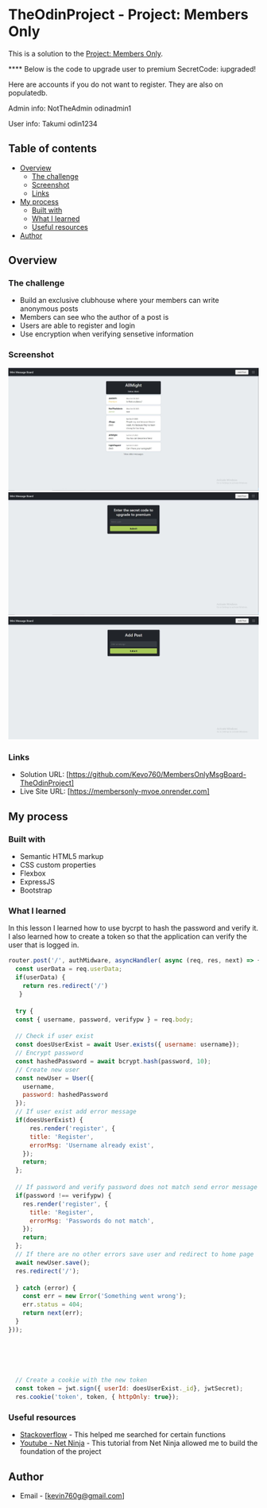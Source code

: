 # TheOdinProject - Project: Members Only

This is a solution to the [Project: Members Only](https://www.theodinproject.com/lessons/nodejs-members-only).

 **** Below is the code to upgrade user to premium
SecretCode: iupgraded!


Here are accounts if you do not want to register.
They are also on populatedb.


Admin info:
NotTheAdmin
odinadmin1


User info:
Takumi
odin1234


## Table of contents

- [Overview](#overview)
  - [The challenge](#the-challenge)
  - [Screenshot](#screenshot)
  - [Links](#links)
- [My process](#my-process)
  - [Built with](#built-with)
  - [What I learned](#what-i-learned)
  - [Useful resources](#useful-resources)
- [Author](#author)



## Overview

### The challenge

- Build an exclusive clubhouse where your members can write anonymous posts
- Members can see who the author of a post is
- Users are able to register and login
- Use encryption when verifying sensetive information


### Screenshot

![](./screenshots/main.JPG)
![](./screenshots/member.JPG)
![](./screenshots/post.JPG)


### Links

- Solution URL: [https://github.com/Kevo760/MembersOnlyMsgBoard-TheOdinProject]
- Live Site URL: [https://membersonly-mvoe.onrender.com]

## My process

### Built with

- Semantic HTML5 markup
- CSS custom properties
- Flexbox
- ExpressJS
- Bootstrap



### What I learned

In this lesson I learned how to use bycrpt to hash the password and verify it. I also learned how to create a token so that the application can verify the user that is logged in.



```js
router.post('/', authMidware, asyncHandler( async (req, res, next) => {
  const userData = req.userData;
  if(userData) {
    return res.redirect('/')
   }

  try {
  const { username, password, verifypw } = req.body;

  // Check if user exist
  const doesUserExist = await User.exists({ username: username});
  // Encrypt password
  const hashedPassword = await bcrypt.hash(password, 10);
  // Create new user
  const newUser = User({
    username,
    password: hashedPassword
  });
  // If user exist add error message 
  if(doesUserExist) {
      res.render('register', { 
      title: 'Register',
      errorMsg: 'Username already exist',
    });
    return;
  };

  // If password and verify password does not match send error message
  if(password !== verifypw) {
    res.render('register', { 
      title: 'Register',
      errorMsg: 'Passwords do not match',
    });
    return;
  };
  // If there are no other errors save user and redirect to home page
  await newUser.save();
  res.redirect('/');

  } catch (error) {
    const err = new Error('Something went wrong');
    err.status = 404;
    return next(err);
  }
}));





  // Create a cookie with the new token
  const token = jwt.sign({ userId: doesUserExist._id}, jwtSecret);
  res.cookie('token', token, { httpOnly: true});

```


### Useful resources

- [Stackoverflow](https://www.stackoverflow.com) - This helped me searched for certain functions
- [Youtube - Net Ninja](https://www.youtube.com/watch?v=-foo92lFIto) - This tutorial from Net Ninja allowed me to build the foundation of the project


## Author
- Email - [kevin760g@gmail.com]


